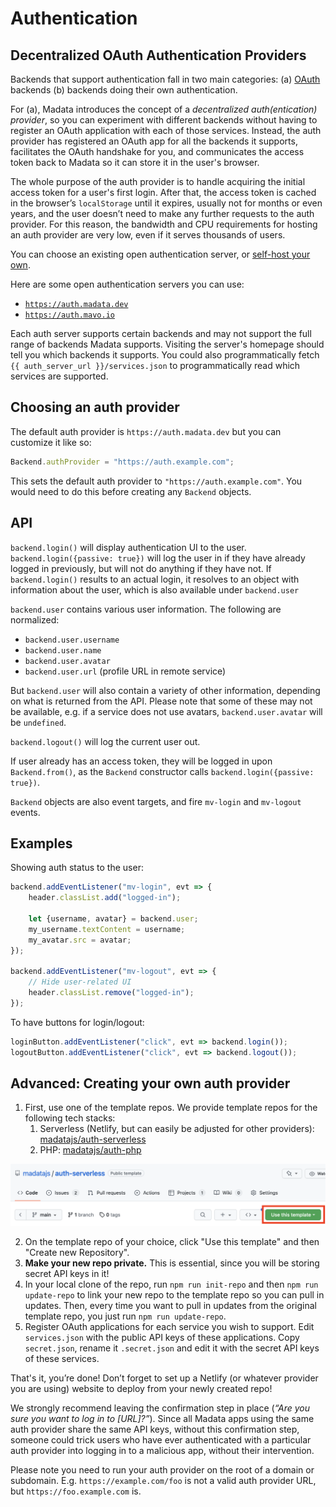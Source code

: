 # Authentication

## Decentralized OAuth Authentication Providers

Backends that support authentication fall in two main categories:
(a) [OAuth](https://en.wikipedia.org/wiki/OAuth) backends
(b) backends doing their own authentication.

For (a), Madata introduces the concept of a *decentralized auth(entication) provider*,
so you can experiment with different backends without having to register an OAuth application with each of those services.
Instead, the auth provider has registered an OAuth app for all the backends it supports,
facilitates the OAuth handshake for you, and communicates the access token back to Madata so it can store it in the user's browser.

The whole purpose of the auth provider is to handle acquiring the initial access token for a user's first login.
After that, the access token is cached in the browser’s `localStorage` until it expires, usually not for months or even years,
and the user doesn’t need to make any further requests to the auth provider.
For this reason, the bandwidth and CPU requirements for hosting an auth provider are very low,
even if it serves thousands of users.

You can choose an existing open authentication server, or [self-host your own](/docs/advanced/).

Here are some open authentication servers you can use:
- [`https://auth.madata.dev`](https://auth.madata.dev)
- [`https://auth.mavo.io`](https://auth.mavo.io)

Each auth server supports certain backends and may not support the full range of backends Madata supports.
Visiting the server's homepage should tell you which backends it supports.
You could also programmatically fetch `{{ auth_server_url }}/services.json` to programmatically read which services are supported.

## Choosing an auth provider

The default auth provider is `https://auth.madata.dev` but you can customize it like so:

```js
Backend.authProvider = "https://auth.example.com";
```

This sets the default auth provider to `"https://auth.example.com"`.
You would need to do this before creating any `Backend` objects.

## API

`backend.login()` will display authentication UI to the user.
`backend.login({passive: true})`
will log the user in if they have already logged in previously,
but will not do anything if they have not.
If `backend.login()` results to an actual login,
it resolves to an object with information about the user,
which is also available under `backend.user`

`backend.user` contains various user information.
The following are normalized:
- `backend.user.username`
- `backend.user.name`
- `backend.user.avatar`
- `backend.user.url` (profile URL in remote service)

But `backend.user` will also contain a variety of other information, depending on what is returned from the API.
Please note that some of these may not be available, e.g. if a service does not use avatars, `backend.user.avatar` will be `undefined`.

`backend.logout()` will log the current user out.

If user already has an access token, they will be logged in upon `Backend.from()`,
as the `Backend` constructor calls `backend.login({passive: true})`.

`Backend` objects are also event targets, and fire `mv-login` and `mv-logout` events.

## Examples

Showing auth status to the user:

```js
backend.addEventListener("mv-login", evt => {
	header.classList.add("logged-in");

	let {username, avatar} = backend.user;
	my_username.textContent = username;
	my_avatar.src = avatar;
});

backend.addEventListener("mv-logout", evt => {
	// Hide user-related UI
	header.classList.remove("logged-in");
});
```

To have buttons for login/logout:

```js
loginButton.addEventListener("click", evt => backend.login());
logoutButton.addEventListener("click", evt => backend.logout());
```

<h2 id="custom-auth-provider">Advanced: Creating your own auth provider</h2>

1. First, use one of the template repos.
We provide template repos for the following tech stacks:
	1. Serverless (Netlify, but can easily be adjusted for other providers): [madatajs/auth-serverless](https://github.com/madatajs/auth-serverless)
	2. PHP: [madatajs/auth-php](https://github.com/madatajs/auth-php)

![](images/use-template-button.png)

2. On the template repo of your choice, click "Use this template" and then "Create new Repository".
3. **Make your new repo private.** This is essential, since you will be storing secret API keys in it!
4. In your local clone of the repo, run `npm run init-repo` and then `npm run update-repo` to link your new repo to the template repo so you can pull in updates.
Then, every time you want to pull in updates from the original template repo, you just run `npm run update-repo`.
6. Register OAuth applications for each service you wish to support.
Edit `services.json` with the public API keys of these applications.
Copy `secret.json`, rename it `.secret.json` and edit it with the secret API keys of these services.

That's it, you’re done! Don’t forget to set up a Netlify (or whatever provider you are using)
website to deploy from your newly created repo!

<div class=warning>

We strongly recommend leaving the confirmation step in place (*“Are you sure you want to log in to [URL]?”*).
Since all Madata apps using the same auth provider share the same API keys,
without this confirmation step, someone could trick users who have ever authenticated with a particular auth provider
into logging in to a malicious app, without their intervention.

</div>

<div class=warning>

Please note you need to run your auth provider on the root of a domain or subdomain.
E.g. `https://example.com/foo` is not a valid auth provider URL, but `https://foo.example.com` is.

</div>